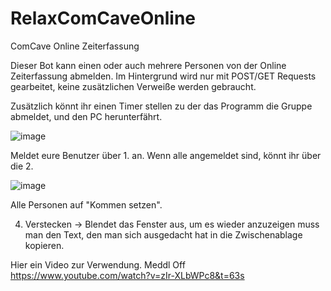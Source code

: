# RelaxComCaveOnline

ComCave Online Zeiterfassung

Dieser Bot kann einen oder auch mehrere Personen von der Online Zeiterfassung abmelden.
Im Hintergrund wird nur mit POST/GET Requests gearbeitet, keine zusätzlichen Verweiße werden gebraucht.

Zusätzlich könnt ihr einen Timer stellen zu der das Programm die Gruppe abmeldet, und den PC herunterfährt.

![image](https://github.com/Farliam93/RelaxComCaveOnline/assets/116157943/b418e44d-fb1b-4ad5-b332-7c4f40d20691)

Meldet eure Benutzer über 1. an.
Wenn alle angemeldet sind, könnt ihr über die 2.

![image](https://github.com/Farliam93/RelaxComCaveOnline/assets/116157943/c9e70e2b-476b-4b58-9ce8-76255f56fa39)

Alle Personen auf "Kommen setzen".

4. Verstecken -> Blendet das Fenster aus, um es wieder anzuzeigen muss man den Text, den man sich ausgedacht hat in die Zwischenablage kopieren.

Hier ein Video zur Verwendung. Meddl Off
https://www.youtube.com/watch?v=zIr-XLbWPc8&t=63s
